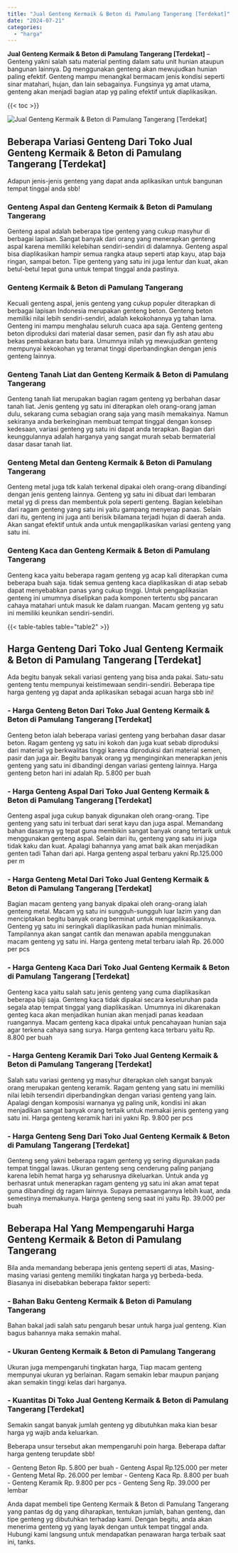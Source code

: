 ```yaml
---
title: "Jual Genteng Kermaik & Beton di Pamulang Tangerang [Terdekat]"
date: "2024-07-21"
categories: 
  - "harga"
---
```


**Jual Genteng Kermaik & Beton di Pamulang Tangerang \[Terdekat\]** – Genteng yakni salah satu material penting dalam satu unit hunian ataupun bangunan lainnya. Dg menggunakan genteng akan mewujudkan hunian paling efektif. Genteng mampu menangkal bermacam jenis kondisi seperti sinar matahari, hujan, dan lain sebagainya. Fungsinya yg amat utama, genteng akan menjadi bagian atap yg paling efektif untuk diaplikasikan.

{{< toc >}}

![Jual Genteng Kermaik & Beton di Pamulang Tangerang [Terdekat]](/images/genteng-minimalis-murah17.png)

## Beberapa Variasi Genteng Dari Toko Jual Genteng Kermaik & Beton di Pamulang Tangerang \[Terdekat\]

Adapun jenis-jenis genteng yang dapat anda aplikasikan untuk bangunan tempat tinggal anda sbb!

### Genteng Aspal dan Genteng Kermaik & Beton di Pamulang Tangerang

Genteng aspal adalah beberapa tipe genteng yang cukup masyhur di berbagai lapisan. Sangat banyak dari orang yang menerapkan genteng aspal karena memiliki kelebihan sendiri-sendiri di dalamnya. Genteng aspal bisa diaplikasikan hampir semua rangka ataup seperti atap kayu, atap baja ringan, sampai beton. Tipe genteng yang satu ini juga lentur dan kuat, akan betul-betul tepat guna untuk tempat tinggal anda pastinya.

### Genteng Kermaik & Beton di Pamulang Tangerang

Kecuali genteng aspal, jenis genteng yang cukup populer diterapkan di berbagai lapisan Indonesia merupakan genteng beton. Genteng beton memiliki nilai lebih sendiri-sendiri, adalah kekokohannya yg tahan lama. Genteng ini mampu menghalau seluruh cuaca apa saja. Genteng genteng beton diproduksi dari material dasar semen, pasir dan fly ash atau abu bekas pembakaran batu bara. Umumnya inilah yg mewujudkan genteng mempunyai kekokohan yg teramat tinggi diperbandingkan dengan jenis genteng lainnya.

### Genteng Tanah Liat dan Genteng Kermaik & Beton di Pamulang Tangerang

Genteng tanah liat merupakan bagian ragam genteng yg berbahan dasar tanah liat. Jenis genteng yg satu ini diterapkan oleh orang-orang jaman dulu, sekarang cuma sebagian orang saja yang masih memakainya. Namun sekiranya anda berkeinginan membuat tempat tinggal dengan konsep kedesaan, variasi genteng yg satu ini dapat anda terapkan. Bagian dari keunggulannya adalah harganya yang sangat murah sebab bermaterial dasar dasar tanah liat.

### Genteng Metal dan Genteng Kermaik & Beton di Pamulang Tangerang

Genteng metal juga tdk kalah terkenal dipakai oleh orang-orang dibandingi dengan jenis genteng lainnya. Genteng yg satu ini dibuat dari lembaran metal yg di press dan membentuk pola seperti genteng. Bagian kelebihan dari ragam genteng yang satu ini yaitu gampang menyerap panas. Selain dari itu, genteng ini juga anti berisik bilamana terjadi hujan di daerah anda. Akan sangat efektif untuk anda untuk mengaplikasikan variasi genteng yang satu ini.

### Genteng Kaca dan Genteng Kermaik & Beton di Pamulang Tangerang

Genteng kaca yaitu beberapa ragam genteng yg acap kali diterapkan cuma beberapa buah saja. tidak semua genteng kaca diaplikasikan di atap sebab dapat menyebabkan panas yang cukup tinggi. Untuk pengaplikasian genteng ini umumnya diselipkan pada komponen tertentu sbg pancaran cahaya matahari untuk masuk ke dalam ruangan. Macam genteng yg satu ini memiliki keunikan sendiri-sendiri.

{{< table-tables table="table2" >}}

## Harga Genteng Dari Toko Jual Genteng Kermaik & Beton di Pamulang Tangerang \[Terdekat\]

Ada begitu banyak sekali variasi genteng yang bisa anda pakai. Satu-satu genteng tentu mempunyai keistimewaan sendiri-sendiri. Beberapa tipe harga genteng yg dapat anda aplikasikan sebagai acuan harga sbb ini!

### \- Harga Genteng Beton Dari Toko Jual Genteng Kermaik & Beton di Pamulang Tangerang \[Terdekat\]

Genteng beton ialah beberapa variasi genteng yang berbahan dasar dasar beton. Ragam genteng yg satu ini kokoh dan juga kuat sebab diproduksi dari material yg berkwalitas tinggi karena diproduksi dari material semen, pasir dan juga air. Begitu banyak orang yg menginginkan menerapkan jenis genteng yang satu ini dibandingi dengan variasi genteng lainnya. Harga genteng beton hari ini adalah Rp. 5.800 per buah

### \- Harga Genteng Aspal Dari Toko Jual Genteng Kermaik & Beton di Pamulang Tangerang \[Terdekat\]

Genteng aspal juga cukup banyak digunakan oleh orang-orang. Tipe genteng yang satu ini terbuat dari serat kayu dan juga aspal. Memandang bahan dasarnya yg tepat guna membikin sangat banyak orang tertarik untuk menggunakan genteng aspal. Selain dari itu, genteng yang satu ini juga tidak kaku dan kuat. Apalagi bahannya yang amat baik akan menjadikan genten tadi Tahan dari api. Harga genteng aspal terbaru yakni Rp.125.000 per m

### \- Harga Genteng Metal Dari Toko Jual Genteng Kermaik & Beton di Pamulang Tangerang \[Terdekat\]

Bagian macam genteng yang banyak dipakai oleh orang-orang ialah genteng metal. Macam yg satu ini sungguh-sungguh luar lazim yang dan menciptakan begitu banyak orang berminat untuk mengaplikasikannya. Genteng yg satu ini seringkali diaplikasikan pada hunian minimalis. Tampilannya akan sangat cantik dan menawan apabila menggunakan macam genteng yg satu ini. Harga genteng metal terbaru ialah Rp. 26.000 per pcs

### \- Harga Genteng Kaca Dari Toko Jual Genteng Kermaik & Beton di Pamulang Tangerang \[Terdekat\]

Genteng kaca yaitu salah satu jenis genteng yang cuma diaplikasikan beberapa biji saja. Genteng kaca tidak dipakai secara keseluruhan pada segala atap tempat tinggal yang diaplikasikan. Umumnya ini dikarenakan genteg kaca akan menjadikan hunian akan menjadi panas keadaan ruangannya. Macam genteng kaca dipakai untuk pencahayaan hunian saja agar terkena cahaya sang surya. Harga genteng kaca terbaru yaitu Rp. 8.800 per buah

### \- Harga Genteng Keramik Dari Toko Jual Genteng Kermaik & Beton di Pamulang Tangerang \[Terdekat\]

Salah satu variasi genteng yg masyhur diterapkan oleh sangat banyak orang merupakan genteng keramik. Ragam genteng yang satu ini memiliki nilai lebih tersendiri diperbandingkan dengan variasi genteng yang lain. Apalagi dengan komposisi warnanya yg paling unik, kondisi ini akan menjadikan sangat banyak orang tertaik untuk memakai jenis genteng yang satu ini. Harga genteng keramik hari ini yakni Rp. 9.800 per pcs

### \- Harga Genteng Seng Dari Toko Jual Genteng Kermaik & Beton di Pamulang Tangerang \[Terdekat\]

Genteng seng yakni beberapa ragam genteng yg sering digunakan pada tempat tinggal lawas. Ukuran genteng seng cenderung paling panjang karena lebih hemat harga yg seharusnya dikeluarkan. Untuk anda yg berhasrat untuk menerapkan ragam genteng yg satu ini akan amat tepat guna dibandingi dg ragam lainnya. Supaya pemasangannya lebih kuat, anda semestinya memakunya. Harga genteng seng saat ini yaitu Rp. 39.000 per buah

## Beberapa Hal Yang Mempengaruhi Harga Genteng Kermaik & Beton di Pamulang Tangerang

Bila anda memandang beberapa jenis genteng seperti di atas, Masing-masing variasi genteng memiliki tingkatan harga yg berbeda-beda. Biasanya ini disebabkan beberapa faktor seperti:

### \- Bahan Baku Genteng Kermaik & Beton di Pamulang Tangerang

Bahan bakal jadi salah satu pengaruh besar untuk harga jual genteng. Kian bagus bahannya maka semakin mahal.

### \- Ukuran Genteng Kermaik & Beton di Pamulang Tangerang

Ukuran juga mempengaruhi tingkatan harga, Tiap macam genteng mempunyai ukuran yg berlainan. Ragam semakin lebar maupun panjang akan semakin tinggi kelas dari harganya.

### \- Kuantitas Di Toko Jual Genteng Kermaik & Beton di Pamulang Tangerang \[Terdekat\]

Semakin sangat banyak jumlah genteng yg dibutuhkan maka kian besar harga yg wajib anda keluarkan.

Beberapa unsur tersebut akan mempengaruhi poin harga. Beberapa daftar harga genteng terupdate sbb!

\- Genteng Beton Rp. 5.800 per buah - Genteng Aspal Rp.125.000 per meter - Genteng Metal Rp. 26.000 per lembar - Genteng Kaca Rp. 8.800 per buah - Genteng Keramik Rp. 9.800 per pcs - Genteng Seng Rp. 39.000 per lembar

Anda dapat membeli tipe Genteng Kermaik & Beton di Pamulang Tangerang yang pantas dg dg yang diharapkan, tentukan jumlah, bahan genteng, dan tipe genteng yg dibutuhkan terhadap kami. Dengan begitu, anda akan menerima genteng yg yang layak dengan untuk tempat tinggal anda. Hubungi kami langsung untuk mendapatkan penawaran harga terbaik saat ini, tanks.

